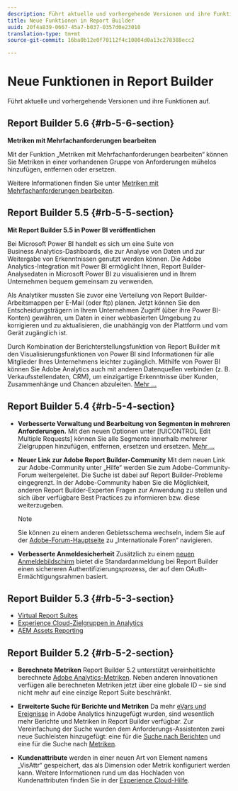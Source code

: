 ```yaml
---
description: Führt aktuelle und vorhergehende Versionen und ihre Funktionen auf.
title: Neue Funktionen in Report Builder
uuid: 20f4a839-0667-45a7-b037-0357d0e23010
translation-type: tm+mt
source-git-commit: 16ba0b12e0f70112f4c10804d0a13c278388ecc2

---
```



# Neue Funktionen in Report Builder

Führt aktuelle und vorhergehende Versionen und ihre Funktionen auf.

## Report Builder 5.6 {#rb-5-6-section}

**Metriken mit Mehrfachanforderungen bearbeiten**

Mit der Funktion „Metriken mit Mehrfachanforderungen bearbeiten“ können Sie Metriken in einer vorhandenen Gruppe von Anforderungen mühelos hinzufügen, entfernen oder ersetzen.

Weitere Informationen finden Sie unter [Metriken mit Mehrfachanforderungen bearbeiten](/help/analyze/report-builder/manage-requests/edit-multiple-metrics.md).

## Report Builder 5.5 {#rb-5-5-section}

**Mit Report Builder 5.5 in Power BI veröffentlichen**

Bei Microsoft Power BI handelt es sich um eine Suite von Business Analytics-Dashboards, die zur Analyse von Daten und zur Weitergabe von Erkenntnissen genutzt werden können. Die Adobe Analytics-Integration mit Power BI ermöglicht Ihnen, Report Builder-Analysedaten in Microsoft Power BI zu visualisieren und in Ihrem Unternehmen bequem gemeinsam zu verwenden.

Als Analytiker mussten Sie zuvor eine Verteilung von Report Builder-Arbeitsmappen per E-Mail (oder ftp) planen. Jetzt können Sie den Entscheidungsträgern in Ihrem Unternehmen Zugriff (über ihre Power BI-Konten) gewähren, um Daten in einer webbasierten Umgebung zu korrigieren und zu aktualisieren, die unabhängig von der Plattform und vom Gerät zugänglich ist.

Durch Kombination der Berichterstellungsfunktion von Report Builder mit den Visualisierungsfunktionen von Power BI sind Informationen für alle Mitglieder Ihres Unternehmens leichter zugänglich. Mithilfe von Power BI können Sie Adobe Analytics auch mit anderen Datenquellen verbinden (z. B. Verkaufsstellendaten, CRM), um einzigartige Erkenntnisse über Kunden, Zusammenhänge und Chancen abzuleiten. [Mehr …](/help/analyze/report-builder/c-publish-power-bi/power-bi.md)

## Report Builder 5.4 {#rb-5-4-section}

* **Verbesserte Verwaltung und Bearbeitung von Segmenten in mehreren Anforderungen.** Mit den neuen Optionen unter [!UICONTROL Edit Multiple Requests] können Sie alle Segmente innerhalb mehrerer Zielgruppen hinzufügen, entfernen, ersetzen und ersetzen. [Mehr …](/help/analyze/report-builder/data-requests/segmentation.md#section_C3D63FCBE1A94369A319243313B03C93)

* **Neuer Link zur Adobe Report Builder-Community** Mit dem neuen Link zur Adobe-Community unter „Hilfe“ werden Sie zum Adobe-Community-Forum weitergeleitet. Die Suche ist dabei auf Report Builder-Probleme eingegrenzt. In der Adobe-Community haben Sie die Möglichkeit, anderen Report Builder-Experten Fragen zur Anwendung zu stellen und sich über verfügbare Best Practices zu informieren bzw. diese weiterzugeben.

   >[!NOTE]
   >
   >Sie können zu einem anderen Gebietsschema wechseln, indem Sie auf der [Adobe-Forum-Hauptseite](https://forums.adobe.com/welcome) zu „Internationale Foren“ navigieren.

* **Verbesserte Anmeldesicherheit** Zusätzlich zu einem [neuen Anmeldebildschirm](/help/analyze/report-builder/setup/login.md) bietet die Standardanmeldung bei Report Builder einen sichereren Authentifizierungsprozess, der auf dem OAuth-Ermächtigungsrahmen basiert.

## Report Builder 5.3 {#rb-5-3-section}

* [Virtual Report Suites](https://marketing.adobe.com/resources/help/de_DE/reference/virtual-report-suites.html)
* [Experience Cloud-Zielgruppen in Analytics](https://marketing.adobe.com/resources/help/en_US/mcloud/mc-audiences-aam.html)
* [AEM Assets Reporting](https://marketing.adobe.com/resources/help/de_DE/reference/aem-assets-reporting.html)

## Report Builder 5.2 {#rb-5-2-section}

* **Berechnete Metriken** Report Builder 5.2 unterstützt vereinheitlichte berechnete [Adobe Analytics-Metriken](/help/analyze/report-builder/layout/c-metrics-dimensions/calculated-metrics.md). Neben anderen Innovationen verfügen alle berechneten Metriken jetzt über eine globale ID – sie sind nicht mehr auf eine einzige Report Suite beschränkt.

* **Erweiterte Suche für Berichte und Metriken** Da mehr [eVars und Ereignisse](https://marketing.adobe.com/resources/help/de_DE/sc/implement/evars_events.html) in Adobe Analytics hinzugefügt wurden, sind wesentlich mehr Berichte und Metriken in Report Builder verfügbar. Zur Vereinfachung der Suche wurden dem Anforderungs-Assistenten zwei neue Suchleisten hinzugefügt: eine für die [Suche nach Berichten](/help/analyze/report-builder/data-requests/c-report-types/select-report-types.md) und eine für die Suche nach [Metriken](/help/analyze/report-builder/layout/c-metrics-dimensions/t-add-metrics-and-dimensions.md).

* **Kundenattribute** werden in einer neuen Art von Element namens „VisAttr“ gespeichert, das als Dimension oder Metrik konfiguriert werden kann. Weitere Informationen rund um das Hochladen von Kundenattributen finden Sie in der [Experience Cloud-Hilfe](https://marketing.adobe.com/resources/help/de_DE/mcloud/attributes.html).


